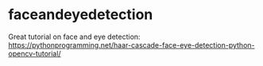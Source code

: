 # faceandeyedetection

Great tutorial on face and eye detection:
https://pythonprogramming.net/haar-cascade-face-eye-detection-python-opencv-tutorial/
